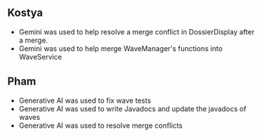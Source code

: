 ## Kostya
- Gemini was used to help resolve a merge conflict in DossierDisplay after a merge.
- Gemini was used to help merge WaveManager's functions into WaveService 
## Pham
- Generative AI was used to fix wave tests
- Generative AI was used to write Javadocs and update the javadocs of waves
- Generative AI was used to resolve merge conflicts